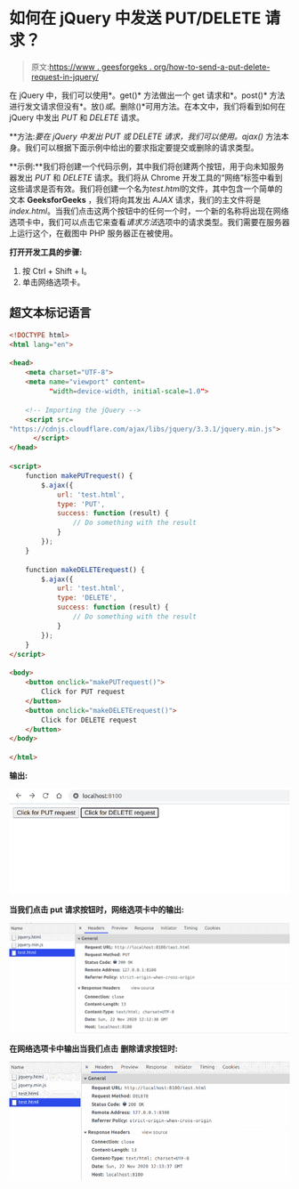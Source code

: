 # 如何在 jQuery 中发送 PUT/DELETE 请求？

> 原文:[https://www . geesforgeks . org/how-to-send-a-put-delete-request-in-jquery/](https://www.geeksforgeeks.org/how-to-send-a-put-delete-request-in-jquery/)

在 jQuery 中，我们可以使用*。get()* 方法做出一个 get 请求和*。post()* 方法进行发文请求但没有*。放()*或*。删除()*可用方法。在本文中，我们将看到如何在 jQuery 中发出 *PUT* 和 *DELETE* 请求。

**方法:**要在 jQuery 中发出 *PUT* 或 *DELETE* 请求，我们可以使用*。ajax()* 方法本身。我们可以根据下面示例中给出的要求指定要提交或删除的请求类型。

**示例:**我们将创建一个代码示例，其中我们将创建两个按钮，用于向未知服务器发出 *PUT* 和 *DELETE* 请求。我们将从 Chrome 开发工具的“网络”标签中看到这些请求是否有效。我们将创建一个名为*test.html*的文件，其中包含一个简单的文本 **GeeksforGeeks** ，我们将向其发出 *AJAX* 请求，我们的主文件将是*index.html*。当我们点击这两个按钮中的任何一个时，一个新的名称将出现在网络选项卡中，我们可以点击它来查看*请求方法*选项中的请求类型。我们需要在服务器上运行这个，在截图中 PHP 服务器正在被使用。

**打开开发工具的步骤:**

1.  按 Ctrl + Shift + I。
2.  单击网络选项卡。

## 超文本标记语言

```html
<!DOCTYPE html>
<html lang="en">

<head>
    <meta charset="UTF-8">
    <meta name="viewport" content=
          "width=device-width, initial-scale=1.0">

    <!-- Importing the jQuery -->
    <script src=
"https://cdnjs.cloudflare.com/ajax/libs/jquery/3.3.1/jquery.min.js">
      </script>
</head>

<script>
    function makePUTrequest() {
        $.ajax({
            url: 'test.html',
            type: 'PUT',
            success: function (result) {
                // Do something with the result
            }
        });
    }

    function makeDELETErequest() {
        $.ajax({
            url: 'test.html',
            type: 'DELETE',
            success: function (result) {
                // Do something with the result
            }
        });
    }
</script>

<body>
    <button onclick="makePUTrequest()">
        Click for PUT request
    </button>
    <button onclick="makeDELETErequest()">
        Click for DELETE request
    </button>
</body>

</html>
```

**输出:**

![](img/49f96b9fc2a58a7c55646c1508bbcf46.png)

**当我们点击 put 请求按钮时，网络选项卡中的输出:**

![](img/9788c2b0f9db23a9f7e226895aadaad8.png)

**在网络选项卡中输出当我们点击** **删除请求按钮时:**

![](img/63340a2f775ca6468be708320fed7979.png)